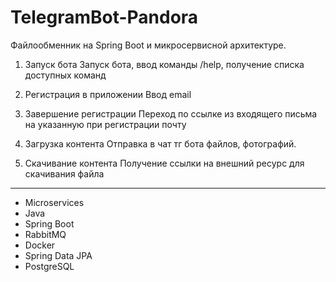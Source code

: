 # TelegramBot-Pandora
Файлообменник на Spring Boot и микросервисной архитектуре.

1. Запуск бота
Запуск бота, ввод команды /help, получение списка доступных команд

2. Регистрация в приложении
Ввод email

3. Завершение регистрации
Переход по ссылке из входящего письма на указанную при регистрации почту

4. Загрузка контента
Отправка в чат тг бота файлов, фотографий.

5. Скачивание контента
Получение ссылки на внешний ресурс для скачивания файла

<hr>

+ Microservices
+ Java
+ Spring Boot
+ RabbitMQ
+ Docker
+ Spring Data JPA
+ PostgreSQL
